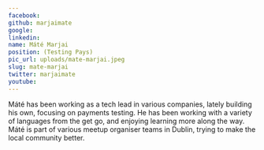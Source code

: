 ```yaml
---
facebook: 
github: marjaimate
google: 
linkedin: 
name: Máté Marjai
position: (Testing Pays)
pic_url: uploads/mate-marjai.jpeg
slug: mate-marjai
twitter: marjaimate
youtube: 
---
```

<p>M&aacute;t&eacute; has been working as a tech lead in various companies, lately building his own, focusing on payments testing. He has been working with a variety of languages from the get go, and enjoying learning more along the way. M&aacute;t&eacute; is part of various meetup organiser teams in Dublin, trying to make the local community better.</p>
